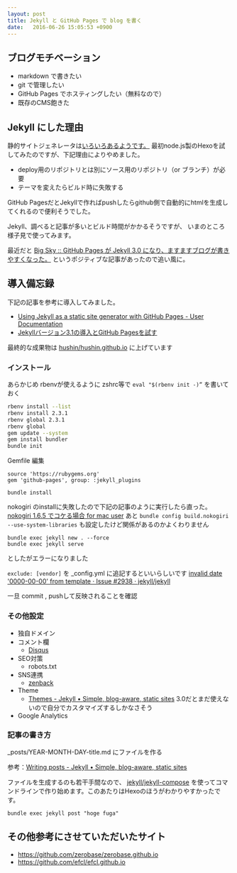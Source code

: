 ```yaml
---
layout: post
title: Jekyll と GitHub Pages で blog を書く
date:   2016-06-26 15:05:53 +0900
---
```


## ブログモチベーション

- markdown で書きたい
- git で管理したい
- GitHub Pages でホスティングしたい（無料なので）
- 既存のCMS飽きた

## Jekyll にした理由

静的サイトジェネレータは[いろいろあるようです。](https://staticsitegenerators.net/)
最初node.js製のHexoを試してみたのですが、下記理由によりやめました。

* deploy用のリポジトリとは別にソース用のリポジトリ（or ブランチ）が必要
* テーマを変えたらビルド時に失敗する

GitHub PagesだとJekyllで作ればpushしたらgithub側で自動的にhtmlを生成してくれるので便利そうでした。

Jekyll、調べると記事が多いとビルド時間がかかるそうですが、
いまのところ様子見で使ってみます。

最近だと [Big Sky :: GitHub Pages が Jekyll 3.0 になり、ますますブログが書きやすくなった。](http://mattn.kaoriya.net/software/20160215110235.htm) というポジティブな記事があったので追い風に。

## 導入備忘録

下記の記事を参考に導入してみました。

- [Using Jekyll as a static site generator with GitHub Pages - User Documentation](https://help.github.com/articles/using-jekyll-as-a-static-site-generator-with-github-pages/)
- [Jekyllバージョン3.1の導入とGitHub Pagesを試す](http://www.tbn.co.jp/posts/technology/2016/02/12/jekyll-3.html)

最終的な成果物は [hushin/hushin.github.io](https://github.com/hushin/hushin.github.io) に上げています

### インストール

あらかじめ rbenvが使えるように zshrc等で `eval "$(rbenv init -)”` を書いておく

```bash
rbenv install --list
rbenv install 2.3.1
rbenv global 2.3.1
rbenv global
gem update --system
gem install bundler
bundle init
```

Gemfile 編集

```
source 'https://rubygems.org'
gem 'github-pages', group: :jekyll_plugins
```

```
bundle install
```

nokogiri のinstallに失敗したので下記の記事のように実行したら直った。
[nokogiri 1.6.5 でコケる場合 for mac user](https://gist.github.com/koudaiii/adf0fa29bfb7fc13531b)
あと `bundle config build.nokogiri --use-system-libraries` も設定したけど関係があるのかよくわりません

```
bundle exec jekyll new . --force
bundle exec jekyll serve
```

としたがエラーになりました

`exclude: [vendor]` を _config.yml に追記するといいらしいです [invalid date '0000-00-00' from template · Issue #2938 · jekyll/jekyll](https://github.com/jekyll/jekyll/issues/2938)

一旦 commit , pushして反映されることを確認

### その他設定

- 独自ドメイン
- コメント欄
  - [Disqus](https://disqus.com/)
- SEO対策
  - robots.txt
- SNS連携
  - [zenback](https://zenback.jp/)
- Theme
  - [Themes - Jekyll • Simple, blog-aware, static sites](https://jekyllrb.com/docs/themes/) 3.0だとまだ使えないので自分でカスタマイズするしかなさそう
- Google Analytics

### 記事の書き方

_posts/YEAR-MONTH-DAY-title.md にファイルを作る

参考：[Writing posts - Jekyll • Simple, blog-aware, static sites](https://jekyllrb.com/docs/posts/)

ファイルを生成するのも若干手間なので、
[jekyll/jekyll-compose](https://github.com/jekyll/jekyll-compose) を使ってコマンドラインで作り始めます。このあたりはHexoのほうがわかりやすかったです。

```
bundle exec jekyll post "hoge fuga"
```

## その他参考にさせていただいたサイト

- https://github.com/zerobase/zerobase.github.io
- https://github.com/efcl/efcl.github.io
